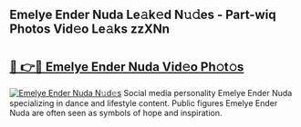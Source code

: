 ## Emelye Ender Nuda Le𝚊k𝚎d N𝚞𝚍es - Part-wiq Photos Vid𝚎o Le𝚊ks zzXNn

# <h2><a href="http://fbfbtu.evod.top/?m=Emelye+Ender+Nuda">🔗 👉🔴 Emelye Ender Nuda Vid𝚎o Ph𝚘t𝚘s</a></h2>

[![Emelye Ender Nuda N𝚞d𝚎s](https://i.imgur.com/8V9OHl7.gif)](http://fbfbtu.evod.top/?m=Emelye+Ender+Nuda)
Social media personality Emelye Ender Nuda specializing in dance and lifestyle content. Public figures Emelye Ender Nuda are often seen as symbols of hope and inspiration. 
